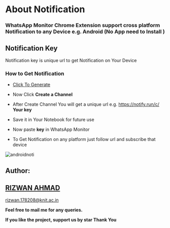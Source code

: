 # About Notification

### **WhatsApp Monitor Chrome Extension support cross platform Notification to any Device e.g. Android (No App need to Install )**




## Notification Key 

Notification key is unique url to get Notification on Your Device

### How to Get Notification
-  <a href="https://notify.run/" target="_blank">Click To Generate</a>

- Now Click **Create a Channel**
- After Create Channel You will get a unique url e.g. https://notify.run/c/ **Your key**
- Save it in Your Notebook for future use
- Now paste **key** in WhatsApp Monitor 
- To Get Notification on any platform just follow url and subscribe that device 

![androidnoti](https://user-images.githubusercontent.com/29729380/74177679-3fd95300-4c60-11ea-8d84-1efc188c1119.png)


## Author:
## <a href="https://www.linkedin.com/in/rizwansoaib/">RIZWAN AHMAD</a>
rizwan.178208@knit.ac.in

**Feel free to mail me for any queries.**

**If you like the project, support us by star Thank You**

